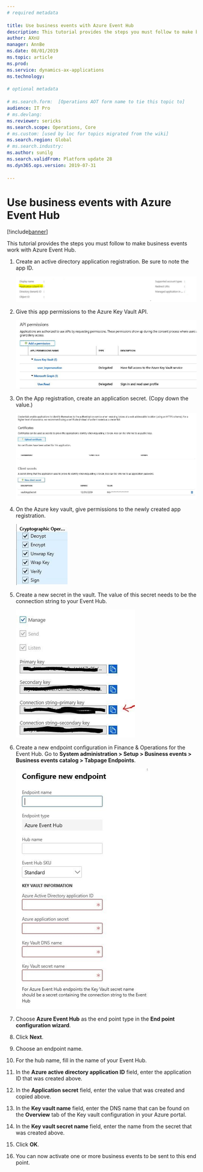 ```yaml
---
# required metadata

title: Use business events with Azure Event Hub
description: This tutorial provides the steps you must follow to make business events work with Azure Event Hub.
author: AXnU
manager: AnnBe
ms.date: 08/01/2019
ms.topic: article
ms.prod: 
ms.service: dynamics-ax-applications
ms.technology: 

# optional metadata

# ms.search.form:  [Operations AOT form name to tie this topic to]
audience: IT Pro
# ms.devlang: 
ms.reviewer: sericks
ms.search.scope: Operations, Core
# ms.custom: [used by loc for topics migrated from the wiki]
ms.search.region: Global
# ms.search.industry: 
ms.author: sunilg
ms.search.validFrom: Platform update 28
ms.dyn365.ops.version: 2019-07-31 

---
```


# Use business events with Azure Event Hub

[!include[banner](../../includes/banner.md)]

This tutorial provides the steps you must follow to make business events work with Azure Event Hub.

1. Create an active directory application registration. Be sure to note the app ID.

    ![Business event catalog](../../media/BE_EH_aad.PNG)

2. Give this app permissions to the Azure Key Vault API.

    ![Business event catalog](../../media/BE_EH_api.png)

3. On the App registration, create an application secret. (Copy down the value.)

   ![Business event catalog](../../media/BE_EH_secret.jpg)

4. On the Azure key vault, give permissions to the newly created app registration.
    
    ![Business event catalog](../../media/BE_EH_permission.jpg)

5. Create a new secret in the vault. The value of this secret needs to be the connection string to your Event Hub.

    ![Business event catalog](../../media/BE_EH_connectionstring.jpg)

6. Create a new endpoint configuration in Finance & Operations for the Event Hub. Go to **System administration > Setup > Business events > Business events catalog > Tabpage Endpoints**.

    ![Business event catalog](../../media/BE_EH_endpointconfig.jpg)

7. Choose **Azure Event Hub** as the end point type in the **End point configuration wizard**.

8. Click **Next**.

9. Choose an endpoint name.

10. For the hub name, fill in the name of your Event Hub.

11. In the **Azure active directory application ID** field, enter the application ID that was created above.

12. In the **Application secret** field, enter the value that was created and copied above.

13. In the **Key vault name** field, enter the DNS name that can be found on the **Overview** tab of the Key vault configuration in your Azure portal.

14. In the **Key vault secret name** field, enter the name from the secret that was created above.

15. Click **OK**.

16. You can now activate one or more business events to be sent to this end point.






